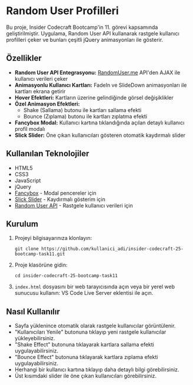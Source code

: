 # Random User Profilleri

Bu proje, Insider Codecraft Bootcamp'in 11. görevi kapsamında geliştirilmiştir. Uygulama, Random User API kullanarak rastgele kullanıcı profilleri çeker ve bunları çeşitli jQuery animasyonları ile gösterir.

## Özellikler

- **Random User API Entegrasyonu:** [RandomUser.me](https://randomuser.me/) API'den AJAX ile kullanıcı verileri çeker
- **Animasyonlu Kullanıcı Kartları:** FadeIn ve SlideDown animasyonları ile kartları ekrana getirir
- **Hover Efektleri:** Kartların üzerine gelindiğinde görsel değişiklikler
- **Özel Animasyon Efektleri:** 
  - Shake (Sallama) butonu ile kartları sallama efekti
  - Bounce (Zıplama) butonu ile kartları zıplatma efekti
- **Fancybox Modal:** Kullanıcı kartına tıklandığında açılan detaylı kullanıcı profil modalı
- **Slick Slider:** Öne çıkan kullanıcıları gösteren otomatik kaydırmalı slider

## Kullanılan Teknolojiler

- HTML5
- CSS3
- JavaScript
- jQuery
- [Fancybox](https://fancyapps.com/fancybox/) - Modal pencereler için
- [Slick Slider](https://kenwheeler.github.io/slick/) - Kaydırmalı gösterim için
- [Random User API](https://randomuser.me/) - Rastgele kullanıcı verileri için

## Kurulum

1. Projeyi bilgisayarınıza klonlayın:
   ```
   git clone https://github.com/kullanici_adi/insider-codecraft-25-bootcamp-task11.git
   ```

2. Proje klasörüne gidin:
   ```
   cd insider-codecraft-25-bootcamp-task11
   ```

3. `index.html` dosyasını bir web tarayıcısında açın veya bir yerel web sunucusu kullanın:
VS Code Live Server eklentisi ile açın.

## Nasıl Kullanılır

- Sayfa yüklenince otomatik olarak rastgele kullanıcılar görüntülenir.
- "Kullanıcıları Yenile" butonuna tıklayıp yeni rastgele kullanıcılar yükleyebilirsiniz.
- "Shake Effect" butonuna tıklayarak kartlara sallama efekti uygulayabilirsiniz.
- "Bounce Effect" butonuna tıklayarak kartlara zıplama efekti uygulayabilirsiniz.
- Herhangi bir kullanıcı kartına tıklayıp daha detaylı bilgi görebilirsiniz.
- Üst kısımdaki slider ile öne çıkan kullanıcıları görebilirsiniz.
